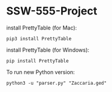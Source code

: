 # SSW-555-Project

install PrettyTable (for Mac): 
```console
pip3 install PrettyTable
```

install PrettyTable (for Windows): 
```console
pip install PrettyTable
```

To run new Python version:
```console
python3 -u "parser.py" "Zaccaria.ged"
```
